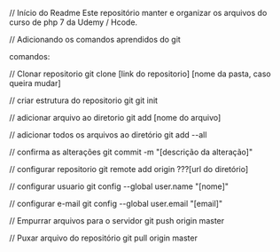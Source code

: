 // Início do Readme
Este repositório manter e organizar os arquivos do curso de php 7 da Udemy / Hcode.

// Adicionando os comandos aprendidos do git

comandos:

// Clonar repositorio
git clone [link do repositorio] [nome da pasta, caso queira mudar]

// criar estrutura do repositorio git
git init

// adicionar arquivo ao diretorio
git add [nome do arquivo]

// adicionar todos os arquivos ao diretório
git add --all

// confirma as alterações
git commit -m "[descrição da alteração]"

// configurar repositorio
git remote add origin ???[url do diretório]

// configurar usuario
git config --global user.name "[nome]"

// configurar e-mail
git config --global user.email "[email]"

// Empurrar arquivos para o servidor
git push origin master

// Puxar arquivo do repositório
git pull origin master
